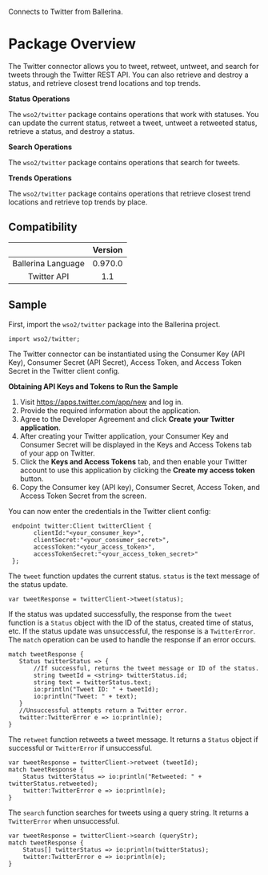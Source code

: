 Connects to Twitter from Ballerina. 

# Package Overview

The Twitter connector allows you to tweet, retweet, untweet, and search for tweets through the Twitter REST API.
You can also retrieve and destroy a status, and retrieve closest trend locations and top trends.

**Status Operations**

The `wso2/twitter` package contains operations that work with statuses. You can update the current status, retweet a tweet, 
untweet a retweeted status, retrieve a status, and destroy a status.

**Search Operations**

The `wso2/twitter` package contains operations that search for tweets. 

**Trends Operations**

The `wso2/twitter` package contains operations that retrieve closest trend locations and retrieve top trends by place.



## Compatibility
|                    |    Version     |  
| :-----------------:|:--------------:| 
| Ballerina Language |   0.970.0      |
| Twitter API        |   1.1            |


## Sample

First, import the `wso2/twitter` package into the Ballerina project.

```ballerina
import wso2/twitter;
```
    
The Twitter connector can be instantiated using the Consumer Key (API Key), Consumer Secret (API Secret), Access Token, 
and Access Token Secret in the Twitter client config.

**Obtaining API Keys and Tokens to Run the Sample**

1. Visit https://apps.twitter.com/app/new and log in.
2. Provide the required information about the application.
3. Agree to the Developer Agreement and click **Create your Twitter application**.
4. After creating your Twitter application, your Consumer Key and Consumer Secret will be displayed in the Keys and Access Tokens tab of your app on Twitter.
5. Click the **Keys and Access Tokens** tab, and then enable your Twitter account to use this application by clicking the **Create my access token** button.
6. Copy the Consumer key (API key), Consumer Secret, Access Token, and Access Token Secret from the screen.


You can now enter the credentials in the Twitter client config:
```ballerina
 endpoint twitter:Client twitterClient {
       clientId:"<your_consumer_key>",
       clientSecret:"<your_consumer_secret>",
       accessToken:"<your_access_token>",
       accessTokenSecret:"<your_access_token_secret>"
 };
```

The `tweet` function updates the current status. `status` is the text message of the status update.

   `var tweetResponse = twitterClient->tweet(status);`
   
If the status was updated successfully, the response from the `tweet` function is a `Status` object with the ID of the status, created time of status, etc. If the status update was unsuccessful, the response is a `TwitterError`. The `match` operation can be used to handle the response if an error occurs.

```ballerina
match tweetResponse {
   Status twitterStatus => {
       //If successful, returns the tweet message or ID of the status.
       string tweetId = <string> twitterStatus.id;
       string text = twitterStatus.text;
       io:println("Tweet ID: " + tweetId);
       io:println("Tweet: " + text);
   }
   //Unsuccessful attempts return a Twitter error.
   twitter:TwitterError e => io:println(e); 
}
```

The `retweet` function retweets a tweet message. It returns a `Status` object if successful or `TwitterError` if unsuccessful.

```ballerina
var tweetResponse = twitterClient->retweet (tweetId);
match tweetResponse {
    Status twitterStatus => io:println("Retweeted: " +    twitterStatus.retweeted);
    twitter:TwitterError e => io:println(e);
}
```

The `search` function searches for tweets using a query string. It returns a `TwitterError` when unsuccessful.
```ballerina
var tweetResponse = twitterClient->search (queryStr);
match tweetResponse {
    Status[] twitterStatus => io:println(twitterStatus);
    twitter:TwitterError e => io:println(e);
}
```

